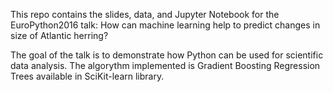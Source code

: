 This repo contains the slides, data, and Jupyter Notebook for the EuroPython2016 talk: How can machine learning help to predict changes in size of Atlantic herring?

The goal of the talk is to demonstrate how Python can be used for scientific data analysis. The algorythm implemented is Gradient Boosting Regression Trees available in SciKit-learn library.


